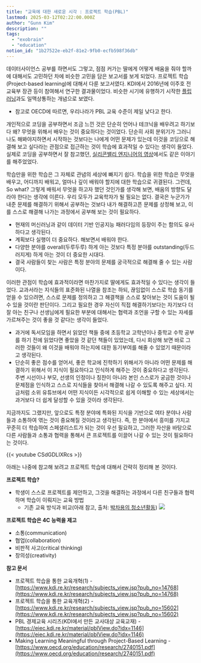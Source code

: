 ```yaml
---
title: "교육에 대한 새로운 시각 : 프로젝트 학습(PBL)"
lastmod: 2025-03-12T02:22:00.000Z
author: "Gunn Kim"
description: ""
tags:
  - "exobrain"
  - "education"
notion_id: "1b27522e-eb2f-81e2-9fb0-ecfb598f36db"
---
```


데이터사이언스 공부를 하면서도 그렇고, 점점 커가는 딸에게 어떻게 배움을 줘야 할까에 대해서도 고민하던 차에 비슷한 고민을 담은 보고서를 보게 되었다. 프로젝트 학습(Project-based learning)에 대해서 다룬 보고서였다. KDI에서 2016년에 이주호 전 교육부 장관 등이 참여해서 연구한 결과물이었다. 비슷한 시기에 유행하기 시작한 [플립러닝](https://brunch.co.kr/@choihs0228/50)과도 일맥상통하는 개념으로 보였다.
- 참고로 OECD에 따르면, 우리나라가 PBL 교육 수준이 제일 낮다고 한다.

개인적으로 코딩을 공부하면서 조금 느낀 것은 단순히 언어나 테크닉을 배우려고 하기보다 왜? 무엇을 위해서 배우는 것이 중요하다는 것이었다. 단순히 사회 분위기가 그러니 나도 해봐야지하면서 시작하는 것보다는 나에게 어떤 문제가 있는데 이것을 코딩으로 해결해 보고 싶다라는 관점으로 접근하는 것이 학습에 효과적일 수 있다는 생각이 들었다. 실제로 코딩을 공부하면서 잘 참고했던, [실리콘밸리 엔지니어의 영상](https://www.youtube.com/watch?v=M6kQTpIqpLs)에서도 같은 이야기를 해주었었다.

학습만을 위한 학습은 그 자체로 관념의 세상에 빠지기 쉽다. 학습을 위한 학습은 무엇을 배우고, 어디까지 배워고, 얼마나 깊이 배워야 할지에 대한 학습으로 귀결된다. 그런데, So what? 그렇게 배워서 무엇을 하고자 했던 것인가를 생각해 보면, 배움의 방향도 달라야 한다는 생각에 이른다. 우리 모두가 교육학자가 될 필요는 없다. 결국은 누군가가 내준 문제를 해결하기 위해서 공부하는 것보다 내가 해결하고픈 문제를 상정해 보고, 이를 스스로 해결해 나가는 과정에서 공부해 보는 것이 필요하다.

- 현재의 머신러닝과 같이 데이터 기반 인공지능 패러다임의 등장이 주는 함의도 유사하다고 생각된다.
- 계획보다 실행이 더 중요하다. 해보면서 배워야 한다.
- 다양한 분야를 overall(두루두루) 하게 아는 것보다 특정 분야를 outstanding(두드러지게) 하게 아는 것이 더 중요한 시대다.
- 결국 사람들이 찾는 사람은 특정 분야의 문제를 궁극적으로 해결해 줄 수 있는 사람이다. 

이러한 관점이 학습에 효과적이라면 마찬가지로 딸에게도 효과적일 수 있다는 생각이 들었다. 교과서라는 지식들의 표준화된 나열을 참조는 하되, 끊임없이 스스로 학습 동기를 얻을 수 있으려면, 스스로 문제를 정의하고 그 해결책을 스스로 찾아보는 것이 도움이 될 수 있을 것이란 판단이다. 그리고 필요한 경우 자신이 직접 해결하기보다는 자기보다 더 잘 아는 친구나 선생님에게 필요한 부분에 대해서는 협력과 조언을 구할 수 있는 자세를 가르쳐주는 것이 좋을 것 같다는 생각이 들었다. 

- 과거에 독서모임을 하면서 읽었던 책들 중에 초등학교 고학년이나 중학교 수학 공부를 하기 전에 읽었다면 좋았을 것 같던 책들이 있었는데, 다시 회상해 보면 바로 그러한 것들이 왜 이것을 배워야 하는지에 대한 동기부여를 해줄 수 있었기 때문이라고 생각된다.
- 단순히 좋은 점수를 얻어서, 좋은 학교에 진학하기 위해서가 아니라 어떤 문제를 해결하기 위해서 이 지식이 필요하다고 인식하게 해주는 것이 중요하다고 생각된다. 주변 시선이나 부모, 선생의 인정이나 칭찬이 아니라 본인 스스로가 궁금한 것이나 문제점을 인식하고 스스로 지식들을 찾아서 해결해 나갈 수 있도록 해주고 싶다. 지금처럼 소위 유튜브에서 어떤 지식이든 시각적으로 쉽게 이해할 수 있는 세상에서는 과거보다 더 쉽게 달성할 수 있을 것이라 생각된다.

지금까지도 그랬지만, 앞으로도 특정 분야에 특화된 지식을 기반으로 여타 분야나 사람들과 소통하여 엮는 것이 중요해질 것이라고 생각된다. 즉, 한 분야에서 흥미를 가지고 꾸준히 더 학습하여 스페셜리스트가 되는 것이 우선 필요하고, 그러한 자산을 바탕으로 다른 사람들과 소통과 협력을 통해서 큰 프로젝트를 이끌어 나갈 수 있는 것이 필요하다는 것이다.

{{< youtube CSdGDLIXRcs >}}

아래는 나중에 참고해 보려고 프로젝트 학습에 대해서 간략히 정리해 본 것이다.

**프로젝트 학습?**

- 학생이 스스로 프로젝트를 제안하고, 그것을 해결하는 과정에서 다른 친구들과 협력하며 학습이 이뤄지는 교육 방법
  - 기존 교육 방식과 비교(아래 참고, 출처: [박차용의 청소년활동](http://blog.naver.com/PostView.nhn?blogId=uto0404&logNo=221475497088&parentCategoryNo=&categoryNo=6&viewDate=&isShowPopularPosts=false&from=postView))
![](featured32-57.png)


**프로젝트 학습은 4C 능력을 제고** 

- 소통(communication)
- 협업(collaboration)
- 비판적 사고(critical thinking)
- 창의성(creativity)

**참고 문서**

- 프로젝트 학습을 통한 교육개혁(1) - [https://www.kdi.re.kr/research/subjects_view.jsp?pub_no=14768](https://www.kdi.re.kr/research/subjects_view.jsp?pub_no=14768)
- 프로젝트 학습을 통한 교육개혁(2) - [https://www.kdi.re.kr/research/subjects_view.jsp?pub_no=15602](https://www.kdi.re.kr/research/subjects_view.jsp?pub_no=15602)
- PBL 경제교육 시리즈(KDI에서 만든 교사대상 교육교재) - [https://eiec.kdi.re.kr/material/pblView.do?idx=1146](https://eiec.kdi.re.kr/material/pblView.do?idx=1146)
- Making Learning Meaningful through Project-Based Learning - [https://www.oecd.org/education/research/2740151.pdf](https://www.oecd.org/education/research/2740151.pdf)

